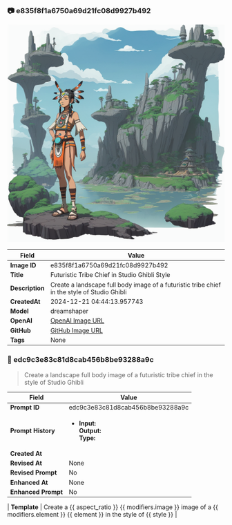 

### 📷 e835f8f1a6750a69d21fc08d9927b492 


![data.id](./e835f8f1a6750a69d21fc08d9927b492.jpg)


| Field          | Value                                                                                                                     |
|----------------|---------------------------------------------------------------------------------------------------------------------------|
| **Image ID**             | e835f8f1a6750a69d21fc08d9927b492                                                                                                             |
| **Title**           | Futuristic Tribe Chief in Studio Ghibli Style                                                                                                       |
| **Description**           | Create a landscape full body image of a futuristic tribe chief in the style of Studio Ghibli                                                                                                       |
| **CreatedAt**        | 2024-12-21 04:44:13.957743                                                                                                        |
| **Model**        | dreamshaper                                                                                                        |
| **OpenAI**         | [OpenAI Image URL](http://192.168.1.85:8081/generated-images/b643138114573.png)                                                                                |
| **GitHub**         | [GitHub Image URL](https://raw.githubusercontent.com/Caneta-Silva/GODZ/refs/heads/main/images/e835f8f1a6750a69d21fc08d9927b492/e835f8f1a6750a69d21fc08d9927b492.jpg)                                                                                |
| **Tags**       | None                                                                                                                   |

### 📜 edc9c3e83c81d8cab456b8be93288a9c

> Create a landscape full body image of a futuristic tribe chief in the style of Studio Ghibli

| Field          | Value                                                                                                                                                                      |
|----------------|----------------------------------------------------------------------------------------------------------------------------------------------------------------------------|
| **Prompt ID**  | edc9c3e83c81d8cab456b8be93288a9c                                                                                                                                                            |
| **Prompt History** | <ul><li>**Input:**  <br> **Output:**  <br> **Type:** </li></ul> |
| **Created At** |                                                                                                                                                    |
| **Revised At** | None                                                                                                                                                   |
| **Revised Prompt** | No                                                                                                                                                                      |
| **Enhanced At** | None                                                                                                                                                  |
| **Enhanced Prompt** | No                                                                                                                                                                    |

| **Template**   | Create a {{ aspect_ratio }} {{ modifiers.image }} image of a {{ modifiers.element }} {{ element }} in the style of {{ style }}                                                                                                                                           |


